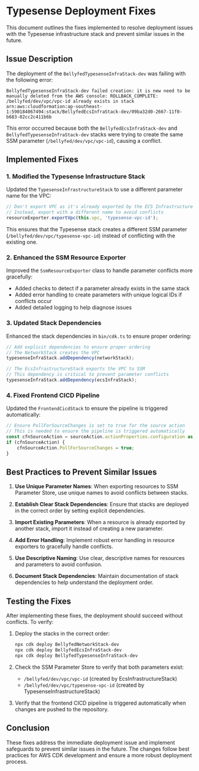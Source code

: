 # Typesense Deployment Fixes

This document outlines the fixes implemented to resolve deployment issues with the Typesense infrastructure stack and prevent similar issues in the future.

## Issue Description

The deployment of the `BellyfedTypesenseInfraStack-dev` was failing with the following error:

```
BellyfedTypesenseInfraStack-dev failed creation: it is new need to be manually deleted from the AWS console: ROLLBACK_COMPLETE: /bellyfed/dev/vpc/vpc-id already exists in stack arn:aws:cloudformation:ap-southeast-1:590184067494:stack/BellyfedEcsInfraStack-dev/09ba32d0-2667-11f0-b683-02cc2c411b6b
```

This error occurred because both the `BellyfedEcsInfraStack-dev` and `BellyfedTypesenseInfraStack-dev` stacks were trying to create the same SSM parameter (`/bellyfed/dev/vpc/vpc-id`), causing a conflict.

## Implemented Fixes

### 1. Modified the Typesense Infrastructure Stack

Updated the `TypesenseInfrastructureStack` to use a different parameter name for the VPC:

```typescript
// Don't export VPC as it's already exported by the ECS Infrastructure Stack
// Instead, export with a different name to avoid conflicts
resourceExporter.exportVpc(this.vpc, 'typesense-vpc-id');
```

This ensures that the Typesense stack creates a different SSM parameter (`/bellyfed/dev/vpc/typesense-vpc-id`) instead of conflicting with the existing one.

### 2. Enhanced the SSM Resource Exporter

Improved the `SsmResourceExporter` class to handle parameter conflicts more gracefully:

- Added checks to detect if a parameter already exists in the same stack
- Added error handling to create parameters with unique logical IDs if conflicts occur
- Added detailed logging to help diagnose issues

### 3. Updated Stack Dependencies

Enhanced the stack dependencies in `bin/cdk.ts` to ensure proper ordering:

```typescript
// Add explicit dependencies to ensure proper ordering
// The NetworkStack creates the VPC
typesenseInfraStack.addDependency(networkStack);

// The EcsInfrastructureStack exports the VPC to SSM
// This dependency is critical to prevent parameter conflicts
typesenseInfraStack.addDependency(ecsInfraStack);
```

### 4. Fixed Frontend CICD Pipeline

Updated the `FrontendCicdStack` to ensure the pipeline is triggered automatically:

```typescript
// Ensure PollForSourceChanges is set to true for the source action
// This is needed to ensure the pipeline is triggered automatically
const cfnSourceAction = sourceAction.actionProperties.configuration as any;
if (cfnSourceAction) {
    cfnSourceAction.PollForSourceChanges = true;
}
```

## Best Practices to Prevent Similar Issues

1. **Use Unique Parameter Names**: When exporting resources to SSM Parameter Store, use unique names to avoid conflicts between stacks.

2. **Establish Clear Stack Dependencies**: Ensure that stacks are deployed in the correct order by setting explicit dependencies.

3. **Import Existing Parameters**: When a resource is already exported by another stack, import it instead of creating a new parameter.

4. **Add Error Handling**: Implement robust error handling in resource exporters to gracefully handle conflicts.

5. **Use Descriptive Naming**: Use clear, descriptive names for resources and parameters to avoid confusion.

6. **Document Stack Dependencies**: Maintain documentation of stack dependencies to help understand the deployment order.

## Testing the Fixes

After implementing these fixes, the deployment should succeed without conflicts. To verify:

1. Deploy the stacks in the correct order:

    ```bash
    npx cdk deploy BellyfedNetworkStack-dev
    npx cdk deploy BellyfedEcsInfraStack-dev
    npx cdk deploy BellyfedTypesenseInfraStack-dev
    ```

2. Check the SSM Parameter Store to verify that both parameters exist:

    - `/bellyfed/dev/vpc/vpc-id` (created by EcsInfrastructureStack)
    - `/bellyfed/dev/vpc/typesense-vpc-id` (created by TypesenseInfrastructureStack)

3. Verify that the frontend CICD pipeline is triggered automatically when changes are pushed to the repository.

## Conclusion

These fixes address the immediate deployment issue and implement safeguards to prevent similar issues in the future. The changes follow best practices for AWS CDK development and ensure a more robust deployment process.
